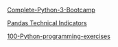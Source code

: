 
[Complete-Python-3-Bootcamp](https://github.com/Pierian-Data/Complete-Python-3-Bootcamp)

[Pandas Technical Indicators](https://github.com/Crypto-toolbox/pandas-technical-indicators)


[100-Python-programming-exercises](https://github.com/zhiwehu/Python-programming-exercises/edit/master/100+%20Python%20challenging%20programming%20exercises.txt)
